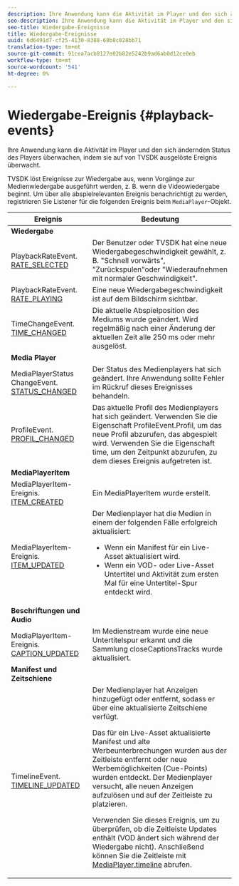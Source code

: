```yaml
---
description: Ihre Anwendung kann die Aktivität im Player und den sich ändernden Status des Players überwachen, indem sie auf von TVSDK ausgelöste Ereignis überwacht.
seo-description: Ihre Anwendung kann die Aktivität im Player und den sich ändernden Status des Players überwachen, indem sie auf von TVSDK ausgelöste Ereignis überwacht.
seo-title: Wiedergabe-Ereignisse
title: Wiedergabe-Ereignisse
uuid: 6d6491d7-cf25-4130-8388-68b8c028bb71
translation-type: tm+mt
source-git-commit: 91cea7acb8127e02b82e5242b9ad6ab0d12ce0eb
workflow-type: tm+mt
source-wordcount: '541'
ht-degree: 0%

---
```



# Wiedergabe-Ereignis {#playback-events}

Ihre Anwendung kann die Aktivität im Player und den sich ändernden Status des Players überwachen, indem sie auf von TVSDK ausgelöste Ereignis überwacht.

TVSDK löst Ereignisse zur Wiedergabe aus, wenn Vorgänge zur Medienwiedergabe ausgeführt werden, z. B. wenn die Videowiedergabe beginnt. Um über alle abspielrelevanten Ereignis benachrichtigt zu werden, registrieren Sie Listener für die folgenden Ereignis beim `MediaPlayer`-Objekt.

<table frame="all" colsep="1" rowsep="1" id="table_922EEA3DE0BD47BA982E11F890CA0A6B"> 
 <thead> 
  <tr rowsep="1"> 
   <th colname="1" class="entry"> Ereignis </th> 
   <th colname="2" class="entry"> Bedeutung </th> 
  </tr> 
 </thead>
 <tbody> 
  <tr rowsep="1"> 
   <td colname="1"><b>Wiedergabe</b> </td> 
   <td colname="2"> </td>
  </tr> 
  <tr rowsep="1"> 
   <td colname="1">PlaybackRateEvent.<a href="https://help.adobe.com/en_US/primetime/api/psdk/asdoc-dhls_1.4/com/adobe/mediacore/events/PlaybackRateEvent.html#RATE_SELECTED" format="html" scope="external"> RATE_SELECTED</a> </td> 
   <td colname="2"> Der Benutzer oder TVSDK hat eine neue Wiedergabegeschwindigkeit gewählt, z. B. "Schnell vorwärts", "Zurückspulen"oder "Wiederaufnehmen mit normaler Geschwindigkeit". </td> 
  </tr> 
  <tr rowsep="1"> 
   <td colname="1">PlaybackRateEvent.<a href="https://help.adobe.com/en_US/primetime/api/psdk/asdoc-dhls_1.4/com/adobe/mediacore/events/PlaybackRateEvent.html#RATE_PLAYING" format="html" scope="external"> RATE_PLAYING</a> </td> 
   <td colname="2"> Eine neue Wiedergabegeschwindigkeit ist auf dem Bildschirm sichtbar. </td> 
  </tr> 
  <tr rowsep="1"> 
   <td colname="1"> TimeChangeEvent.<a href="https://help.adobe.com/en_US/primetime/api/psdk/asdoc-dhls_1.4/com/adobe/mediacore/events/TimeChangeEvent.html#TIME_CHANGED" format="html" scope="external"> TIME_CHANGED</a> </td> 
   <td colname="2"> Die aktuelle Abspielposition des Mediums wurde geändert. Wird regelmäßig nach einer Änderung der aktuellen Zeit alle 250 ms oder mehr ausgelöst. </td> 
  </tr> 
  <tr rowsep="1"> 
   <td colname="1"><b>Media Player</b> </td> 
   <td colname="2"> </td>
  </tr> 
  <tr rowsep="1"> 
   <td colname="1">MediaPlayerStatus ChangeEvent.<a href="https://help.adobe.com/en_US/primetime/api/psdk/asdoc-dhls_1.4/com/adobe/mediacore/events/MediaPlayerStatusChangeEvent.html#STATUS_CHANGED" format="html" scope="external"> STATUS_CHANGED</a> </td> 
   <td colname="2"> Der Status des Medienplayers hat sich geändert. Ihre Anwendung sollte Fehler im Rückruf dieses Ereignisses behandeln. </td> 
  </tr> 
  <tr rowsep="1"> 
   <td colname="1">ProfileEvent.<a href="https://help.adobe.com/en_US/primetime/api/psdk/asdoc-dhls_1.4/com/adobe/mediacore/events/ProfileEvent.html#PROFILE_CHANGED" format="html" scope="external"> PROFIL_CHANGED</a> </td> 
   <td colname="2">Das aktuelle Profil des Medienplayers hat sich geändert. Verwenden Sie die Eigenschaft <span class="codeph"> ProfileEvent.Profil</span>, um das neue Profil abzurufen, das abgespielt wird. Verwenden Sie die Eigenschaft <span class="codeph"> time</span>, um den Zeitpunkt abzurufen, zu dem dieses Ereignis aufgetreten ist. </td> 
  </tr> 
  <tr rowsep="1"> 
   <td colname="1"><b>MediaPlayerItem</b> </td> 
   <td colname="2"> </td>
  </tr> 
  <tr rowsep="1"> 
   <td colname="1">MediaPlayerItem-Ereignis.<a href="https://help.adobe.com/en_US/primetime/api/psdk/asdoc-dhls_1.4/com/adobe/mediacore/events/MediaPlayerItemEvent.html#ITEM_CREATED" format="html" scope="external"> ITEM_CREATED</a> </td> 
   <td colname="2">Ein <span class="codeph"> MediaPlayerItem</span> wurde erstellt. </td> 
  </tr> 
  <tr rowsep="1"> 
   <td colname="1">MediaPlayerItem-Ereignis.<a href="https://help.adobe.com/en_US/primetime/api/psdk/asdoc-dhls_1.4/com/adobe/mediacore/events/MediaPlayerItemEvent.html#ITEM_UPDATED" format="html" scope="external"> ITEM_UPDATED</a> </td> 
   <td colname="2">Der Medienplayer hat die Medien in einem der folgenden Fälle erfolgreich aktualisiert: 
    <ul id="ul_E4D1A1D468544C3B9F8046E9B68A956D"> 
     <li id="li_35A2A417BF924E039D9CB36CFBCDFEB6">Wenn ein Manifest für ein Live-Asset aktualisiert wird. </li> 
     <li id="li_E7AB380C212B4011B07C3B313282681C">Wenn ein VOD- oder Live-Asset Untertitel und Aktivität zum ersten Mal für eine Untertitel-Spur entdeckt wird. </li> 
    </ul> </td> 
  </tr> 
  <tr rowsep="1"> 
   <td colname="1"><b>Beschriftungen und Audio</b> </td> 
   <td colname="2"> </td>
  </tr> 
  <tr rowsep="1"> 
   <td colname="1"> MediaPlayerItem-Ereignis.<a href="https://help.adobe.com/en_US/primetime/api/psdk/asdoc-dhls_1.4/com/adobe/mediacore/events/MediaPlayerItemEvent.html#CAPTION_UPDATED" format="html" scope="external"> CAPTION_UPDATED</a> </td> 
   <td colname="2">Im Medienstream wurde eine neue Untertitelspur erkannt und die Sammlung <span class="codeph"> closeCaptionsTracks</span> wurde aktualisiert. </td> 
  </tr> 
  <tr rowsep="1"> 
   <td colname="1"><b>Manifest und Zeitschiene</b> </td> 
   <td colname="2"> </td>
  </tr> 
  <tr rowsep="0"> 
   <td colname="1">TimelineEvent.<a href="https://help.adobe.com/en_US/primetime/api/psdk/asdoc-dhls_1.4/com/adobe/mediacore/events/TimelineEvent.html#TIMELINE_UPDATED" format="html" scope="external"> TIMELINE_UPDATED</a> </td> 
   <td colname="2">Der Medienplayer hat Anzeigen hinzugefügt oder entfernt, sodass er über eine aktualisierte Zeitschiene verfügt. <p>Das für ein Live-Asset aktualisierte Manifest und alte Werbeunterbrechungen wurden aus der Zeitleiste entfernt oder neue Werbemöglichkeiten (Cue-Points) wurden entdeckt. Der Medienplayer versucht, alle neuen Anzeigen aufzulösen und auf der Zeitleiste zu platzieren. </p> <p> Verwenden Sie dieses Ereignis, um zu überprüfen, ob die Zeitleiste Updates enthält (VOD ändert sich während der Wiedergabe nicht). Anschließend können Sie die Zeitleiste mit <a href="https://help.adobe.com/en_US/primetime/api/psdk/asdoc-dhls_1.4/com/adobe/mediacore/MediaPlayer.html#timeline" format="html" scope="external"> MediaPlayer.timeline</a> abrufen. </p> </td> 
  </tr> 
 </tbody> 
</table>

